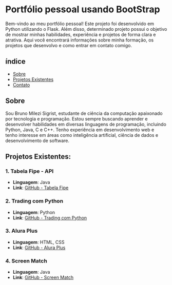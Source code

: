 # Portfólio pessoal usando BootStrap

Bem-vindo ao meu portfólio pessoal! Este projeto foi desenvolvido em Python utilizando o Flask. Além disso, determinado projeto possui o objetivo de mostrar minhas habilidades, experiência e projetos de forma clara e atrativa. Aqui você encontrará informações sobre minha formação, os projetos que desenvolvo e como entrar em contato comigo.

## índice

- [Sobre](#sobre)
- [Projetos Existentes](#Projetos)
- [Contato](#contato)

## Sobre

Sou Bruno Milezi Sigrist, estudante de ciência da computação apaixonado por tecnologia e programação. Estou sempre buscando aprender e desenvolver habilidades em diversas linguagens de programação, incluindo Python, Java, C e C++. Tenho experiência em desenvolvimento web e tenho interesse em áreas como inteligência artificial, ciência de dados e desenvolvimento de software.


## Projetos Existentes:

### 1. Tabela Fipe - API
- **Linguagem**: Java
- **Link**: [GitHub - Tabela Fipe](https://github.com/BrunoMSZ/Desafio_Java_APIFIPE)

### 2. Trading com Python
- **Linguagem**: Python
- **Link**: [GitHub - Trading com Python](https://github.com/BrunoMSZ/Project_TradingWithPython)

### 3. Alura Plus
- **Linguagem**: HTML, CSS
- **Link**: [GitHub - Alura Plus](https://github.com/BrunoMSZ/AluraPlus---Estudo-HTML-CSS)

### 4. Screen Match
- **Linguagem**: Java
- **Link**: [GitHub - Screen Match](https://github.com/BrunoMSZ/ScreenMatch_Sem_Web)
